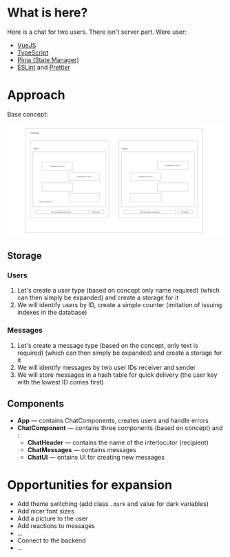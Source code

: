 # What is here?

Here is a chat for two users. There isn't server part.
Were user:

- [VueJS](https://vuejs.org/)
- [TypeScript](https://www.typescriptlang.org/)
- [Pinia (State Manager)](https://pinia.vuejs.org/)
- [ESLint](https://eslint.org/) and [Prettier](https://prettier.io/)

# Approach

Base concept:

![Base concept](https://github.com/antirek/vue-chat-test-task/raw/main/images/screenshot.jpg)

## Storage

### Users

1. Let's create a user type (based on concept only name required) (which can then simply be expanded) and create a storage for it
2. We will identify users by ID, create a simple counter (imitation of issuing indexes in the database) 

### Messages

1. Let's create a message type (based on the concept, only text is required) (which can then simply be expanded) and create a storage for it
2. We will identify messages by two user IDs receiver and sender
3. We will store messages in a hash table for quick delivery (the user key with the lowest ID comes first)

## Components

- **App** — contains ChatComponents, creates users and handle errors
- **ChatComponent** — contains three components (based on concept) and :
  - **ChatHeader** — contains the name of the interlocutor (recipient)
  - **ChatMessages** — contains messages
  - **ChatUI** — ontains UI for creating new messages

# Opportunities for expansion

- Add theme switching (add class `.dark` and value for dark variables)
- Add nicer font sizes
- Add a picture to the user
- Add reactions to messages
- ...
- Connect to the backend
- ...
